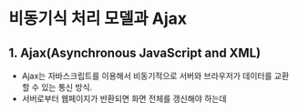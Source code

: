 # 비동기식 처리 모델과 Ajax

## 1. Ajax(Asynchronous JavaScript and XML)
- Ajax는 자바스크립트를 이용해서 비동기적으로 서버와 브라우저가 데이터를 교환할 수 있는 통신 방식.
- 서버로부터 웹페이지가 반환되면 화면 전체를 갱신해야 하는데